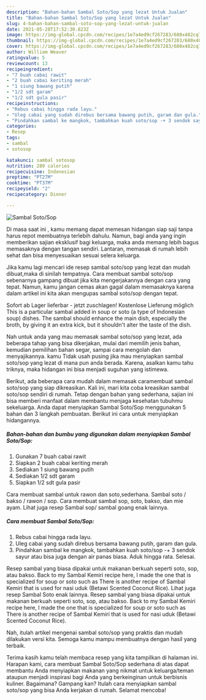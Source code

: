 ```yaml
---
description: "Bahan-bahan Sambal Soto/Sop yang lezat Untuk Jualan"
title: "Bahan-bahan Sambal Soto/Sop yang lezat Untuk Jualan"
slug: 4-bahan-bahan-sambal-soto-sop-yang-lezat-untuk-jualan
date: 2021-05-28T17:52:30.823Z
image: https://img-global.cpcdn.com/recipes/1e7a4ed9cf267283/680x482cq70/sambal-sotosop-foto-resep-utama.jpg
thumbnail: https://img-global.cpcdn.com/recipes/1e7a4ed9cf267283/680x482cq70/sambal-sotosop-foto-resep-utama.jpg
cover: https://img-global.cpcdn.com/recipes/1e7a4ed9cf267283/680x482cq70/sambal-sotosop-foto-resep-utama.jpg
author: William Weaver
ratingvalue: 5
reviewcount: 13
recipeingredient:
- "7 buah cabai rawit"
- "2 buah cabai keriting merah"
- "1 siung bawang putih"
- "1/2 sdt garam"
- "1/2 sdt gula pasir"
recipeinstructions:
- "Rebus cabai hingga rada layu."
- "Uleg cabai yang sudah direbus bersama bawang putih, garam dan gula."
- "Pindahkan sambal ke mangkok, tambahkan kuah soto/sop -+ 3 sendok sayur atau bisa juga dengan air panas biasa. Aduk hingga rata. Selesai."
categories:
- Resep
tags:
- sambal
- sotosop

katakunci: sambal sotosop 
nutrition: 289 calories
recipecuisine: Indonesian
preptime: "PT27M"
cooktime: "PT37M"
recipeyield: "2"
recipecategory: Dinner

---
```



![Sambal Soto/Sop](https://img-global.cpcdn.com/recipes/1e7a4ed9cf267283/680x482cq70/sambal-sotosop-foto-resep-utama.jpg)

Di masa  saat ini , kamu memang dapat memesan hidangan siap saji tanpa harus repot membuatnya terlebih dahulu. Namun, bagi anda yang ingin memberikan sajian eksklusif bagi keluarga, maka anda memang lebih bagus memasaknya dengan tangan sendiri. Lantaran, memasak di rumah lebih sehat dan bisa menyesuaikan sesuai selera keluarga.

Jika kamu lagi mencari ide resep sambal soto/sop yang lezat dan mudah dibuat,maka di sinilah tempatnya. Cara membuat sambal soto/sop  sebenarnya gampang dibuat jika kita mengerjakannya dengan cara yang tepat. Namun, kamu jangan cemas akan gagal dalam memasaknya 
karena dalam artikel ini kita akan mengupas sambal soto/sop dengan tepat.  

Sofort ab Lager lieferbar - jetzt zuschlagen! Kostenlose Lieferung möglich This is a particular sambal added in soup or soto (a type of Indonesian soup) dishes. The sambal should enhance the main dish, especially the broth, by giving it an extra kick, but it shouldn&#39;t alter the taste of the dish.

Nah untuk anda yang mau memasak sambal soto/sop yang lezat, ada beberapa tahap yang bisa dikerjakan, mulai dari memilih jenis bahan, kemudian pemilihan bahan segar, sampai cara mengolah dan menyajikannya. kamu Tidak usah pusing jika mau menyiapkan sambal soto/sop yang lezat di mana pun anda berada. Karena, asalkan kamu  tahu triknya, maka hidangan ini bisa menjadi suguhan yang istimewa.

Berikut, ada beberapa cara mudah dalam memasak caramembuat sambal soto/sop yang siap dikreasikan. Kali ini, mari kita coba kreasikan sambal soto/sop sendiri di rumah. Tetap dengan bahan yang sederhana, sajian ini bisa memberi manfaat dalam membantu menjaga kesehatan tubuhmu sekeluarga. Anda dapat menyiapkan Sambal Soto/Sop menggunakan 5 bahan dan 3 langkah pembuatan. Berikut ini cara untuk menyiapkan hidangannya.

<!--inarticleads1-->

##### Bahan-bahan dan bumbu yang digunakan dalam menyiapkan Sambal Soto/Sop:

1. Gunakan 7 buah cabai rawit
1. Siapkan 2 buah cabai keriting merah
1. Sediakan 1 siung bawang putih
1. Sediakan 1/2 sdt garam
1. Siapkan 1/2 sdt gula pasir


Cara membuat sambal untuk rawon dan soto,sederhana. Sambal soto / bakso / rawon / sop. Cara membuat sambal sop, soto, bakso, dan mie ayam. Lihat juga resep Sambal sop/ sambal goang enak lainnya. 

<!--inarticleads2-->

##### Cara membuat Sambal Soto/Sop:

1. Rebus cabai hingga rada layu.
1. Uleg cabai yang sudah direbus bersama bawang putih, garam dan gula.
1. Pindahkan sambal ke mangkok, tambahkan kuah soto/sop -+ 3 sendok sayur atau bisa juga dengan air panas biasa. Aduk hingga rata. Selesai.


Resep sambal yang biasa dipakai untuk makanan berkuah seperti soto, sop, atau bakso. Back to my Sambal Kemiri recipe here, I made the one that is specialized for soup or soto such as There is another recipe of Sambal Kemiri that is used for nasi uduk (Betawi Scented Coconut Rice). Lihat juga resep Sambal Soto enak lainnya. Resep sambal yang biasa dipakai untuk makanan berkuah seperti soto, sop, atau bakso. Back to my Sambal Kemiri recipe here, I made the one that is specialized for soup or soto such as There is another recipe of Sambal Kemiri that is used for nasi uduk (Betawi Scented Coconut Rice). 

Nah, itulah artikel mengenai  sambal soto/sop  yang praktis dan mudah dilakukan versi kita. Semoga kamu mampu membuatnya dengan hasil yang terbaik. 

Terima kasih kamu telah membaca resep yang kita tampilkan di halaman ini. Harapan kami, cara membuat  Sambal Soto/Sop sederhana di atas dapat membantu Anda menyiapkan makanan yang nikmat untuk keluarga/teman ataupun menjadi inspirasi bagi Anda yang berkeinginan untuk berbisnis kuliner. Bagaimana? Gampang kan? Itulah cara menyiapkan sambal soto/sop yang bisa Anda kerjakan di rumah. Selamat mencoba!

